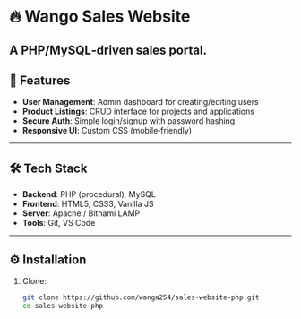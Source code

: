 # 🔥 Wango Sales Website

A PHP/MySQL‑driven sales portal.
---

## 🚀 Features

- **User Management**: Admin dashboard for creating/editing users  
- **Product Listings**: CRUD interface for projects and applications  
- **Secure Auth**: Simple login/signup with password hashing  
- **Responsive UI**: Custom CSS (mobile‑friendly)  

---

## 🛠️ Tech Stack

- **Backend**: PHP (procedural), MySQL  
- **Frontend**: HTML5, CSS3, Vanilla JS  
- **Server**: Apache / Bitnami LAMP  
- **Tools**: Git, VS Code  

---

## ⚙️ Installation

1. Clone:  
   ```bash
   git clone https://github.com/wanga254/sales-website-php.git
   cd sales-website-php
   

